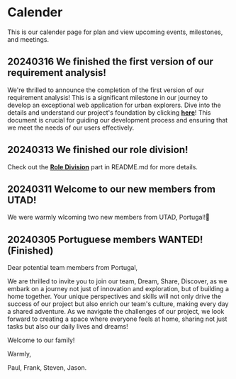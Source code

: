 # Calender

This is our calender page for plan and view upcoming events, milestones, and meetings.

## 20240316 We finished the first version of our requirement analysis!

We're thrilled to announce the completion of the first version of our requirement analysis! This is a significant milestone in our journey to develop an exceptional web application for urban explorers. Dive into the details and understand our project's foundation by clicking [**here**](./project/requirement%20analysis/Software%20Requirements%20Specification.md)! This document is crucial for guiding our development process and ensuring that we meet the needs of our users effectively.
## 20240313 We finished our role division!

Check out the [**Role Division**](./README.md#%EF%B8%8F-role-division) part in README.md for more details.

## 20240311 Welcome to our new members from UTAD!

We were warmly wlcoming two new members from UTAD, Portugal!🍇

## 20240305 Portuguese members WANTED! (Finished)

Dear potential team members from Portugal,

We are thrilled to invite you to join our team, Dream, Share, Discover, as we embark on a journey not just of innovation and exploration, but of building a home together. Your unique perspectives and skills will not only drive the success of our project but also enrich our team's culture, making every day a shared adventure. As we navigate the challenges of our project, we look forward to creating a space where everyone feels at home, sharing not just tasks but also our daily lives and dreams!

Welcome to our family!

Warmly,

Paul, Frank, Steven, Jason.